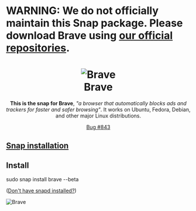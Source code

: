<h1>
  <strong>WARNING: We do not officially maintain this Snap package. Please download Brave using <a href="https://brave-browser.readthedocs.io/en/latest/installing-brave.html">our official repositories</a>.</strong>
</h1>

<h1 align="center">
  <img src="https://dashboard.snapcraft.io/site_media/appmedia/2017/04/brave-256px.png" alt="Brave">
  <br />
  Brave
</h1>

<p align="center"><b>This is the snap for Brave</b>, <i>"a browser that automatically blocks ads and trackers for faster and safer browsing"</i>. It works on Ubuntu, Fedora, Debian, and other major Linux distributions.</p>

<!-- Uncomment and modify this when you are provided a build status badge
<p align="center">
<a href="https://build.snapcraft.io/user/snapcrafters/brave"><img src="https://build.snapcraft.io/badge/snapcrafters/brave.svg" alt="Snap Status"></a>
</p>
-->
<p align="center">
<a href="https://github.com/canonical-websites/build.snapcraft.io/issues/843">Bug #843</a>
</p>

## [Snap installation](https://docs.snapcraft.io/installing-snapd/6735)

## Install
 sudo snap install brave --beta

([Don't have snapd installed?](https://snapcraft.io/docs/core/install))

![Brave](screenshot.png?raw=true "Brave")
